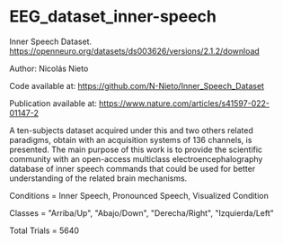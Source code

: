 # EEG_dataset_inner-speech

Inner Speech Dataset. https://openneuro.org/datasets/ds003626/versions/2.1.2/download

Author: Nicolás Nieto

Code available at: https://github.com/N-Nieto/Inner_Speech_Dataset

Publication available at: https://www.nature.com/articles/s41597-022-01147-2


 A ten-subjects dataset acquired under this and two others related paradigms, obtain with an acquisition systems of 136 channels, is presented. The main purpose of this work is to provide the scientific community with an open-access multiclass electroencephalography database of inner speech commands that could be used for better understanding of the related brain mechanisms.

Conditions = Inner Speech, Pronounced Speech, Visualized Condition

Classes = "Arriba/Up", "Abajo/Down", "Derecha/Right", "Izquierda/Left"

Total Trials = 5640
